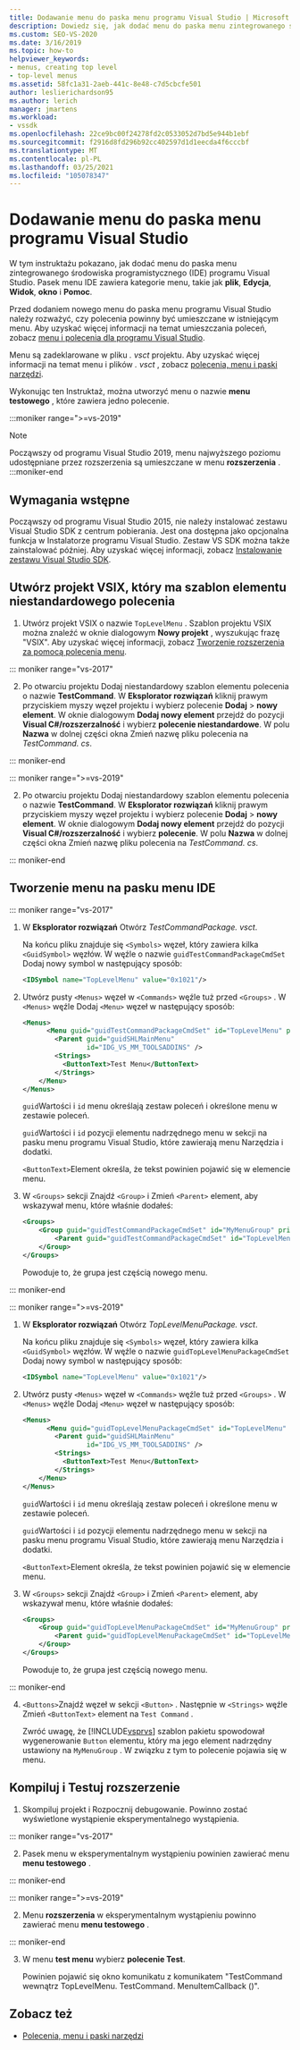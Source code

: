 ```yaml
---
title: Dodawanie menu do paska menu programu Visual Studio | Microsoft Docs
description: Dowiedz się, jak dodać menu do paska menu zintegrowanego środowiska programistycznego (IDE) programu Visual Studio.
ms.custom: SEO-VS-2020
ms.date: 3/16/2019
ms.topic: how-to
helpviewer_keywords:
- menus, creating top level
- top-level menus
ms.assetid: 58fc1a31-2aeb-441c-8e48-c7d5cbcfe501
author: leslierichardson95
ms.author: lerich
manager: jmartens
ms.workload:
- vssdk
ms.openlocfilehash: 22ce9bc00f24278fd2c0533052d7bd5e944b1ebf
ms.sourcegitcommit: f2916d8fd296b92cc402597d1d1eecda4f6cccbf
ms.translationtype: MT
ms.contentlocale: pl-PL
ms.lasthandoff: 03/25/2021
ms.locfileid: "105078347"
---
```

# <a name="add-a-menu-to-the-visual-studio-menu-bar"></a>Dodawanie menu do paska menu programu Visual Studio

W tym instruktażu pokazano, jak dodać menu do paska menu zintegrowanego środowiska programistycznego (IDE) programu Visual Studio. Pasek menu IDE zawiera kategorie menu, takie jak **plik**, **Edycja**, **Widok**, **okno** i **Pomoc**.

Przed dodaniem nowego menu do paska menu programu Visual Studio należy rozważyć, czy polecenia powinny być umieszczane w istniejącym menu. Aby uzyskać więcej informacji na temat umieszczania poleceń, zobacz [menu i polecenia dla programu Visual Studio](../extensibility/ux-guidelines/menus-and-commands-for-visual-studio.md).

Menu są zadeklarowane w pliku *. vsct* projektu. Aby uzyskać więcej informacji na temat menu i plików *. vsct* , zobacz [polecenia, menu i paski narzędzi](../extensibility/internals/commands-menus-and-toolbars.md).

Wykonując ten Instruktaż, można utworzyć menu o nazwie **menu testowego** , które zawiera jedno polecenie.

:::moniker range=">=vs-2019"
> [!NOTE]
> Począwszy od programu Visual Studio 2019, menu najwyższego poziomu udostępniane przez rozszerzenia są umieszczane w menu **rozszerzenia** .
:::moniker-end

## <a name="prerequisites"></a>Wymagania wstępne

Począwszy od programu Visual Studio 2015, nie należy instalować zestawu Visual Studio SDK z centrum pobierania. Jest ona dostępna jako opcjonalna funkcja w Instalatorze programu Visual Studio. Zestaw VS SDK można także zainstalować później. Aby uzyskać więcej informacji, zobacz [Instalowanie zestawu Visual Studio SDK](../extensibility/installing-the-visual-studio-sdk.md).

## <a name="create-a-vsix-project-that-has-a-custom-command-item-template"></a>Utwórz projekt VSIX, który ma szablon elementu niestandardowego polecenia

1. Utwórz projekt VSIX o nazwie `TopLevelMenu` . Szablon projektu VSIX można znaleźć w oknie dialogowym **Nowy projekt** , wyszukując frazę "VSIX".  Aby uzyskać więcej informacji, zobacz [Tworzenie rozszerzenia za pomocą polecenia menu](../extensibility/creating-an-extension-with-a-menu-command.md).

::: moniker range="vs-2017"

2. Po otwarciu projektu Dodaj niestandardowy szablon elementu polecenia o nazwie **TestCommand**. W **Eksplorator rozwiązań** kliknij prawym przyciskiem myszy węzeł projektu i wybierz polecenie **Dodaj**  >   **nowy element**. W oknie dialogowym **Dodaj nowy element** przejdź do pozycji **Visual C#/rozszerzalność** i wybierz **polecenie niestandardowe**. W polu **Nazwa** w dolnej części okna Zmień nazwę pliku polecenia na *TestCommand. cs*.

::: moniker-end

::: moniker range=">=vs-2019"

2. Po otwarciu projektu Dodaj niestandardowy szablon elementu polecenia o nazwie **TestCommand**. W **Eksplorator rozwiązań** kliknij prawym przyciskiem myszy węzeł projektu i wybierz polecenie **Dodaj**  >   **nowy element**. W oknie dialogowym **Dodaj nowy element** przejdź do pozycji **Visual C#/rozszerzalność** i wybierz **polecenie**. W polu **Nazwa** w dolnej części okna Zmień nazwę pliku polecenia na *TestCommand. cs*.

::: moniker-end

## <a name="create-a-menu-on-the-ide-menu-bar"></a>Tworzenie menu na pasku menu IDE

::: moniker range="vs-2017"

1. W **Eksplorator rozwiązań** Otwórz *TestCommandPackage. vsct*.

    Na końcu pliku znajduje się `<Symbols>` węzeł, który zawiera kilka `<GuidSymbol>` węzłów. W węźle o nazwie `guidTestCommandPackageCmdSet` Dodaj nowy symbol w następujący sposób:

   ```xml
   <IDSymbol name="TopLevelMenu" value="0x1021"/>
   ```

2. Utwórz pusty `<Menus>` węzeł w `<Commands>` węźle tuż przed `<Groups>` . W `<Menus>` węźle Dodaj `<Menu>` węzeł w następujący sposób:

   ```xml
   <Menus>
         <Menu guid="guidTestCommandPackageCmdSet" id="TopLevelMenu" priority="0x700" type="Menu">
           <Parent guid="guidSHLMainMenu"
                   id="IDG_VS_MM_TOOLSADDINS" />
           <Strings>
             <ButtonText>Test Menu</ButtonText>
           </Strings>
       </Menu>
   </Menus>
   ```

    `guid`Wartości i `id` menu określają zestaw poleceń i określone menu w zestawie poleceń.

    `guid`Wartości i `id` pozycji elementu nadrzędnego menu w sekcji na pasku menu programu Visual Studio, które zawierają menu Narzędzia i dodatki.

    `<ButtonText>`Element określa, że tekst powinien pojawić się w elemencie menu.

3. W `<Groups>` sekcji Znajdź `<Group>` i Zmień `<Parent>` element, aby wskazywał menu, które właśnie dodałeś:

   ```xml
   <Groups>
       <Group guid="guidTestCommandPackageCmdSet" id="MyMenuGroup" priority="0x0600">
           <Parent guid="guidTestCommandPackageCmdSet" id="TopLevelMenu"/>
       </Group>
   </Groups>
   ```

    Powoduje to, że grupa jest częścią nowego menu.

::: moniker-end

::: moniker range=">=vs-2019"

1. W **Eksplorator rozwiązań** Otwórz *TopLevelMenuPackage. vsct*.

    Na końcu pliku znajduje się `<Symbols>` węzeł, który zawiera kilka `<GuidSymbol>` węzłów. W węźle o nazwie `guidTopLevelMenuPackageCmdSet` Dodaj nowy symbol w następujący sposób:

   ```xml
   <IDSymbol name="TopLevelMenu" value="0x1021"/>
   ```

2. Utwórz pusty `<Menus>` węzeł w `<Commands>` węźle tuż przed `<Groups>` . W `<Menus>` węźle Dodaj `<Menu>` węzeł w następujący sposób:

   ```xml
   <Menus>
         <Menu guid="guidTopLevelMenuPackageCmdSet" id="TopLevelMenu" priority="0x700" type="Menu">
           <Parent guid="guidSHLMainMenu"
                   id="IDG_VS_MM_TOOLSADDINS" />
           <Strings>
             <ButtonText>Test Menu</ButtonText>
           </Strings>
       </Menu>
   </Menus>
   ```

    `guid`Wartości i `id` menu określają zestaw poleceń i określone menu w zestawie poleceń.

    `guid`Wartości i `id` pozycji elementu nadrzędnego menu w sekcji na pasku menu programu Visual Studio, które zawierają menu Narzędzia i dodatki.

    `<ButtonText>`Element określa, że tekst powinien pojawić się w elemencie menu.

3. W `<Groups>` sekcji Znajdź `<Group>` i Zmień `<Parent>` element, aby wskazywał menu, które właśnie dodałeś:

   ```xml
   <Groups>
       <Group guid="guidTopLevelMenuPackageCmdSet" id="MyMenuGroup" priority="0x0600">
           <Parent guid="guidTopLevelMenuPackageCmdSet" id="TopLevelMenu"/>
       </Group>
   </Groups>
   ```

    Powoduje to, że grupa jest częścią nowego menu.

::: moniker-end

4. `<Buttons>`Znajdź węzeł w sekcji `<Button>` . Następnie w `<Strings>` węźle Zmień `<ButtonText>` element na `Test Command` .

    Zwróć uwagę, że [!INCLUDE[vsprvs](../code-quality/includes/vsprvs_md.md)] szablon pakietu spowodował wygenerowanie `Button` elementu, który ma jego element nadrzędny ustawiony na `MyMenuGroup` . W związku z tym to polecenie pojawia się w menu.

## <a name="build-and-test-the-extension"></a>Kompiluj i Testuj rozszerzenie

1. Skompiluj projekt i Rozpocznij debugowanie. Powinno zostać wyświetlone wystąpienie eksperymentalnego wystąpienia.

::: moniker range="vs-2017"

2. Pasek menu w eksperymentalnym wystąpieniu powinien zawierać menu **menu testowego** .

::: moniker-end

::: moniker range=">=vs-2019"

2. Menu **rozszerzenia** w eksperymentalnym wystąpieniu powinno zawierać menu **menu testowego** .

::: moniker-end

3. W menu **test menu** wybierz **polecenie Test**.

    Powinien pojawić się okno komunikatu z komunikatem "TestCommand wewnątrz TopLevelMenu. TestCommand. MenuItemCallback ()".

## <a name="see-also"></a>Zobacz też

- [Polecenia, menu i paski narzędzi](../extensibility/internals/commands-menus-and-toolbars.md)
